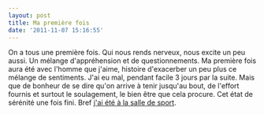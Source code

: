 ```yaml
---
layout: post
title: Ma première fois
date: '2011-11-07 15:16:55'
---
```


<p>On a tous une première fois. Qui nous rends nerveux, nous excite un peu aussi. Un mélange d'appréhension et de questionnements. Ma première fois aura été avec l'homme que j'aime, histoire d'exacerber un peu plus ce mélange de sentiments. J'ai eu mal, pendant facile 3 jours par la suite. Mais que de bonheur de se dire qu'on arrive à tenir jusqu'au bout, de l'effort fournis et surtout le soulagement, le bien être que cela procure. Cet état de sérénité une fois fini.
<!--more-->
Bref <a href="https://twitter.com/#!/clawfire/status/132543349235261440">j'ai été à la salle de sport</a>.</p>
